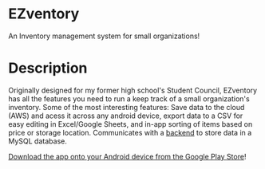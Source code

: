 # EZventory
An Inventory management system for small organizations!

# Description
Originally designed for my former high school's Student Council, EZventory has all the features you need to run a keep track of a small organization's inventory. Some of the most interesting features: Save data to the cloud (AWS) and acess it across any android device, export data to a CSV for easy editing in Excel/Google Sheets, and in-app sorting of items based on price or storage location. Communicates with a [backend](https://github.com/DinuWije/InventoryAppBackend) to store data in a MySQL database. 

[Download the app onto your Android device from the Google Play Store](https://play.google.com/store/apps/details?id=com.dinuw.firstapp)!
